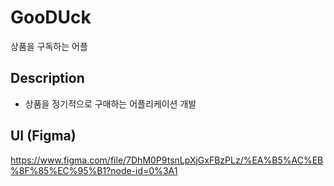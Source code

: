 # GooDUck
상품을 구독하는 어플

## Description
- 상품을 정기적으로 구매하는 어플리케이션 개발


## UI (Figma)
https://www.figma.com/file/7DhM0P9tsnLpXjGxFBzPLz/%EA%B5%AC%EB%8F%85%EC%95%B1?node-id=0%3A1
